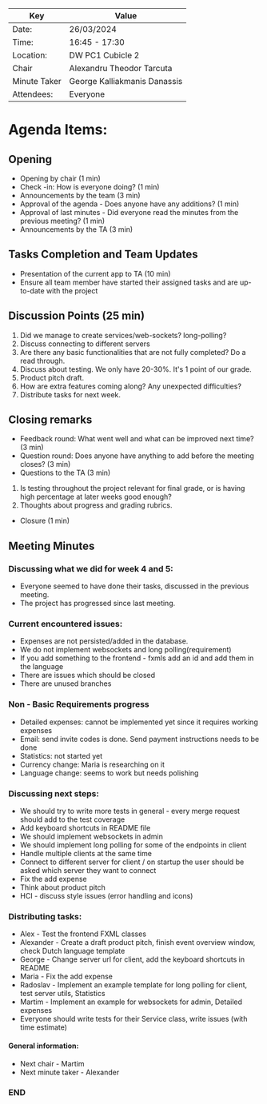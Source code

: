 | Key | Value                        |
| --- |------------------------------|
| Date: | 26/03/2024                   |
| Time: | 16:45 - 17:30                |
| Location: | DW PC1 Cubicle 2             |
| Chair | Alexandru Theodor Tarcuta |
| Minute Taker | George Kalliakmanis Danassis       |
| Attendees: | Everyone                     |

# Agenda Items:

## Opening
- Opening by chair (1 min)
- Check -in: How is everyone doing? (1 min)
- Announcements by the team (3 min)
- Approval of the agenda - Does anyone have any additions? (1 min)
- Approval of last minutes - Did everyone read the minutes from the previous meeting? (1 min)
- Announcements by the TA (3 min)

## Tasks Completion and Team Updates
- Presentation of the current app to TA (10 min)
- Ensure all team member have started their assigned tasks and are up-to-date with the project

## Discussion Points (25 min)

1. Did we manage to create services/web-sockets? long-polling?
2. Discuss connecting to different servers
3. Are there any basic functionalities that are not fully completed? Do a read through.
4. Discuss about testing. We only have 20-30%. It's 1 point of our grade.
5. Product pitch draft.
6. How are extra features coming along? Any unexpected difficulties?
7. Distribute tasks for next week.

## Closing remarks
- Feedback round: What went well and what can be improved next time? (3 min)
- Question round: Does anyone have anything to add before the meeting closes? (3 min)
- Questions to the TA (3 min)
1. Is testing throughout the project relevant for final grade, or is having high percentage at later weeks good enough?
2. Thoughts about progress and grading rubrics.
- Closure (1 min)

## Meeting Minutes
### Discussing what we did for week 4 and 5:

- Everyone seemed to have done their tasks, discussed in the previous meeting.
- The project has progressed since last meeting.

### Current encountered issues:
- Expenses are not persisted/added in the database.
- We do not implement websockets and long polling(requirement)
- If you add something to the frontend - fxmls add an id and add them in the language
- There are issues which should be closed
- There are unused branches

### Non - Basic Requirements progress
- Detailed expenses: cannot be implemented yet since it requires working expenses
- Email: send invite codes is done. Send payment instructions needs to be done
- Statistics: not started yet
- Currency change: Maria is researching on it
- Language change: seems to work but needs polishing

### Discussing next steps:
- We should try to write more tests in general - every merge request should add to the test coverage
- Add keyboard shortcuts in README file
- We should implement websockets in admin
- We should implement long polling for some of the endpoints in client
- Handle multiple clients at the same time
- Connect to different server for client / on startup the user should be asked which server they want to connect
- Fix the add expense
- Think about product pitch
- HCI - discuss style issues (error handling and icons)

### Distributing tasks:
- Alex - Test the frontend FXML classes
- Alexander - Create a draft product pitch, finish event overview window, check Dutch language template
- George - Change server url for client, add the keyboard shortcuts in README
- Maria - Fix the add expense
- Radoslav - Implement an example template for long polling for client, test server utils, Statistics
- Martim - Implement an example for websockets for admin, Detailed expenses
- Everyone should write tests for their Service class, write issues (with time estimate)

#### General information:
- Next chair - Martim
- Next minute taker - Alexander

### END